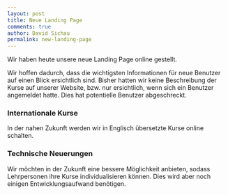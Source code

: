```yaml
---
layout: post
title: Neue Landing Page
comments: true
author: David Sichau
permalink: new-landing-page
---
```


Wir haben heute unsere neue Landing Page online gestellt. 

Wir hoffen dadurch, dass die wichtigsten Informationen für neue Benutzer auf einen Blick ersichtlich sind. Bisher 
hatten wir keine Beschreibung der Kurse auf unserer Website, bzw. nur ersichtlich, wenn sich ein Benutzer angemeldet hatte.
Dies hat potentielle Benutzer abgeschreckt. 


### Internationale Kurse
In der nahen Zukunft werden wir in Englisch übersetzte Kurse online schalten. 

### Technische Neuerungen

Wir möchten in der Zukunft eine bessere Möglichkeit anbieten, sodass Lehrpersonen ihre Kurse individualisieren können.
Dies wird aber noch einigen Entwicklungsaufwand benötigen.
